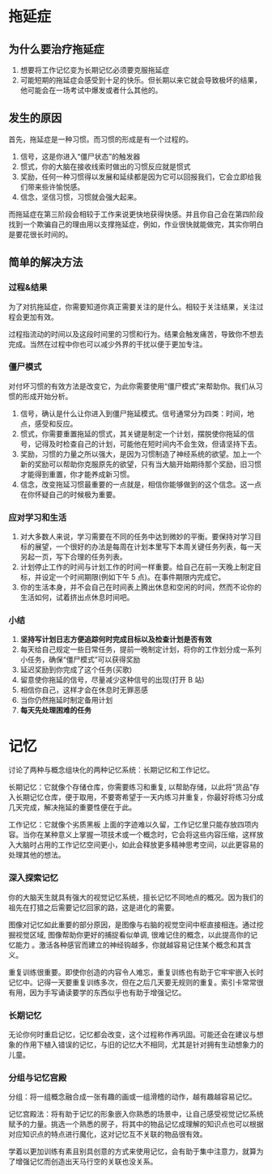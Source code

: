 # 拖延症

## 为什么要治疗拖延症

1. 想要将工作记忆变为长期记忆必须要克服拖延症
2. 可能短期的拖延症会感受到十足的快乐。但长期以来它就会导致极坏的结果，他可能会在一场考试中爆发或者什么其他的。

## 发生的原因

首先，拖延症是一种习惯。而习惯的形成是有一个过程的。

1. 信号，这是你进入“僵尸状态”的触发器
2. 惯式，你的大脑在接收线索时做出的习惯反应就是惯式
3. 奖励，任何一种习惯得以发展和延续都是因为它可以回报我们，它会立即给我们带来些许愉悦感。
4. 信念，坚信习惯，习惯就会强大起来。

而拖延症在第三阶段会相较于工作来说更快地获得快感。并且你自己会在第四阶段找到一个欺骗自己的理由用以支撑拖延症，例如，作业很快就能做完，其实你明白是要花很长时间的。

## 简单的解决方法

### 过程&结果

为了对抗拖延症，你需要知道你真正需要关注的是什么。相较于关注结果，关注过程会更加有效。

过程指流动的时间以及这段时间里的习惯和行为。结果会触发痛苦，导致你不想去完成。当然在过程中你也可以减少外界的干扰以便于更加专注。

### 僵尸模式

对付坏习惯的有效方法是改变它，为此你需要使用“僵尸模式”来帮助你。我们从习惯的形成开始分析。

1. 信号，确认是什么让你进入到僵尸拖延模式。信号通常分为四类：时间，地点，感受和反应。
2. 惯式，你需要重置拖延的惯式，其关键是制定一个计划，摆脱使你拖延的信号，记得及时检查自己的计划，可能他在短时间内不会生效，但请坚持下去。
3. 奖励，习惯的力量之所以强大，是因为习惯制造了神经系统的欲望。加上一个新的奖励可以帮助你克服原先的欲望，只有当大脑开始期待那个奖励，旧习惯才能得到重置，你才能养成新习惯。
4. 信念，改变拖延习惯最重要的一点就是，相信你能够做到的这个信念。这一点在你怀疑自己的时候极为重要。

### 应对学习和生活

1. 对大多数人来说，学习需要在不同的任务中达到微妙的平衡。要保持对学习目标的展望，一个很好的办法是每周在计划本里写下本周关键任务列表，每一天另起一页，写下合理的任务列表。
2. 计划停止工作的时间与计划工作的时间一样重要。给自己在前一天晚上制定目标，并设定一个时间期限(例如下午 5 点)。在事件期限内完成它。
3. 你的生活本身，并不会自己在时间表上腾出休息和空闲的时间，然而不论你的生活如何，试着挤出点休息时间吧。

### 小结

1. **坚持写计划日志方便追踪何时完成目标以及检查计划是否有效**
2. 每天给自己规定一些日常任务，提前一晚制定计划，将你的工作划分成一系列小任务，确保“僵尸模式”可以获得奖励
3. 延迟奖励到你完成了这个任务(买歌)
4. 留意使你拖延的信号，尽量减少这种信号的出现(打开 B 站)
5. 相信你自己，这样才会在休息时无罪恶感
6. 当你仍然拖延时制定备用计划
7. **每天先处理困难的任务**

# 记忆

讨论了两种与概念组块化的两种记忆系统：长期记忆和工作记忆。

长期记忆：它就像个存储仓库，你需要练习和重复, 以帮助存储，以此将“货品”存入长期记忆仓库，便于取用，不要寄希望于一天内练习并重复，你最好将练习分成几天完成，解决拖延的重要性便在于此。

工作记忆：它就像个劣质黑板 上面的字迹难以久留，工作记忆里只能存放四项内容。当你在某种意义上掌握一项技术或一个概念时，它会将这些内容压缩，这样放入大脑时占用的工作记忆空间更小，如此会释放更多精神思考空间，以此更容易的处理其他的想法。

### 深入探索记忆

你的大脑天生就具有强大的视觉记忆系统，擅长记忆不同地点的概况。因为我们的祖先在打猎之后需要记忆回家的路，这是进化的需要。

图像对记忆如此重要的部分原因，是图像与右脑的视觉空间中枢直接相连。通过挖掘视觉区域, 图像帮助你更好的捕捉看似单调, 很难记住的概念，以此提高你的记忆能力 。激活各种感官而建立的神经钩越多，你就越容易记住某个概念和其含义。

重复训练很重要。即使你创造的内容令人难忘，重复训练也有助于它牢牢嵌入长时记忆中。记得一天要重复训练多次，但在之后几天要无规则的重复。索引卡常常很有用，因为手写诵读要学的东西似乎也有助于增强记忆。

### 长期记忆

无论你何时重启记忆，记忆都会改变，这个过程称作再巩固。可能还会在建议与想象的作用下植入错误的记忆，与旧的记忆大不相同，尤其是针对拥有生动想象力的儿童。

### 分组与记忆宫殿

分组：将一组概念融合成一张有趣的画或一组滑稽的动作，越有趣越容易记忆。

记忆宫殿法：将有助于记忆的形象嵌入你熟悉的场景中，让自己感受视觉记忆系统赋予的力量。挑选一个熟悉的房子，将其中的物品记忆成理解的知识点也可以根据对应知识点的特点进行魔化，这对记忆互不关联的物品很有效。

学着以更加训练有素且别具创意的方式来使用记忆，会有助于集中注意力，就算为了增强记忆而创造出天马行空的关联也没关系。
